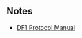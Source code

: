 ## Notes

- [DF1 Protocol Manual](https://literature.rockwellautomation.com/idc/groups/literature/documents/rm/1770-rm516_-en-p.pdf)
